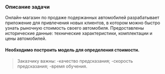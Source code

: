 ### Описание задачи

Онлайн-магазин по продаже подержанных автомобилей разрабатывает приложение для привлечения новых клиентов, в котором можно
быстро узнать рыночную стоимость своего автомобиля. Предоставлены исторические данные: технические характеристики,
комплектации и цены автомобилей.  

#### Необходимо построить модель для определения стоимости.
>Заказчику важны:
> -качество предсказания;
> -скорость предсказания;
> -время обучения.
